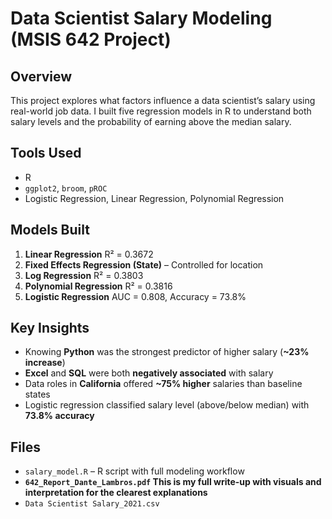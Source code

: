 # Data Scientist Salary Modeling (MSIS 642 Project)

## Overview
This project explores what factors influence a data scientist’s salary using real-world job data. I built five regression models in R to understand both salary levels and the probability of earning above the median salary.

## Tools Used
- R
- `ggplot2`, `broom`, `pROC`
- Logistic Regression, Linear Regression, Polynomial Regression

##  Models Built
1. **Linear Regression**  R² = 0.3672  
2. **Fixed Effects Regression (State)** – Controlled for location  
3. **Log Regression** R² = 0.3803  
4. **Polynomial Regression**  R² = 0.3816  
5. **Logistic Regression**  AUC = 0.808, Accuracy = 73.8%

##  Key Insights
- Knowing **Python** was the strongest predictor of higher salary (**~23% increase**)  
- **Excel** and **SQL** were both **negatively associated** with salary  
- Data roles in **California** offered **~75% higher** salaries than baseline states  
- Logistic regression classified salary level (above/below median) with **73.8% accuracy**

##  Files
- `salary_model.R` – R script with full modeling workflow
- **`642_Report_Dante_Lambros.pdf` This is my full write-up with visuals and interpretation for the clearest explanations**
- `Data Scientist Salary_2021.csv` 
